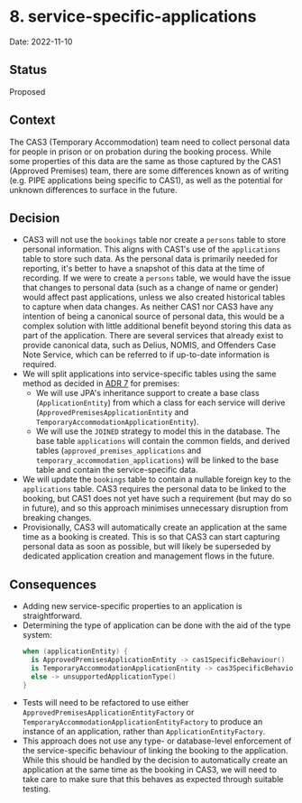 # 8. service-specific-applications

Date: 2022-11-10

## Status

Proposed

## Context

The CAS3 (Temporary Accommodation) team need to collect personal data for people in prison or on
probation during the booking process.
While some properties of this data are the same as those captured by the CAS1 (Approved Premises)
team, there are some differences known as of writing
(e.g. PIPE applications being specific to CAS1), as well as the potential for unknown differences
to surface in the future.

## Decision

- CAS3 will not use the `bookings` table nor create a `persons` table to store personal
  information.
  This aligns with CAS1's use of the `applications` table to store such data.
  As the personal data is primarily needed for reporting, it's better to have a snapshot of this
  data at the time of recording.
  If we were to create a `persons` table, we would have the issue that changes to personal data
  (such as a change of name or gender) would affect past applications, unless we also created
  historical tables to capture when data changes.
  As neither CAS1 nor CAS3 have any intention of being a canonical source of personal data, this
  would be a complex solution with little additional benefit beyond storing this data as part of
  the application.
  There are several services that already exist to provide canonical data, such as Delius, NOMIS,
  and Offenders Case Note Service, which can be referred to if up-to-date information is required.
- We will split applications into service-specific tables using the same method as decided in
  [ADR 7](0007-storing-service-specific-properties.md) for premises:
  - We will use JPA's inheritance support to create a base class (`ApplicationEntity`) from which
    a class for each service will derive
    (`ApprovedPremisesApplicationEntity` and `TemporaryAccommodationApplicationEntity`).
  - We will use the `JOINED` strategy to model this in the database.
    The base table `applications` will contain the common fields, and derived tables
    (`approved_premises_applications` and `temporary_accommodation_applications`)
    will be linked to the base table and contain the service-specific data.
- We will update the `bookings` table to contain a nullable foreign key to the `applications`
  table.
  CAS3 requires the personal data to be linked to the booking, but CAS1 does not yet have such a
  requirement (but may do so in future), and so this approach minimises unnecessary disruption from
  breaking changes.
- Provisionally, CAS3 will automatically create an application at the same time as a booking is
  created.
  This is so that CAS3 can start capturing personal data as soon as possible, but will likely be
  superseded by dedicated application creation and management flows in the future.

## Consequences

- Adding new service-specific properties to an application is straightforward.
- Determining the type of application can be done with the aid of the type system:
  ```kotlin
  when (applicationEntity) {
    is ApprovedPremisesApplicationEntity -> cas1SpecificBehaviour()
    is TemporaryAccommodationApplicationEntity -> cas3SpecificBehaviour()
    else -> unsupportedApplicationType()
  }
  ```
- Tests will need to be refactored to use either `ApprovedPremisesApplicationEntityFactory` or
  `TemporaryAccommodationApplicationEntityFactory` to produce an instance of an application, rather
  than `ApplicationEntityFactory`.
- This approach does not use any type- or database-level enforcement of the service-specific
  behaviour of linking the booking to the application.
  While this should be handled by the decision to automatically create an application at the same
  time as the booking in CAS3, we will need to take care to make sure that this behaves as expected
  through suitable testing.
